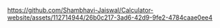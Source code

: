 

https://github.com/Shambhavi-Jaiswal/Calculator-website/assets/112714944/26b0c217-3ad6-42d9-9fe2-4784caae0ee4

